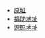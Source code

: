 - [原址](https://www.youtube.com/playlist?list=PLrW43fNmjaQVYF4zgsD0oL9Iv6u23PI6M)   
- [捐助地址](www.patreon.com/angelsix)   
- [源码地址](https://github.com/angelsix/youtube)   

